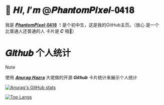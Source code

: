 # 👋 𝑯𝒊, 𝑰’𝒎 @𝑷𝒉𝒂𝒏𝒕𝒐𝒎𝑷𝒊𝒙𝒆𝒍-𝟎𝟒𝟏𝟖

我是 [𝑷𝒉𝒂𝒏𝒕𝒐𝒎𝑷𝒊𝒙𝒆𝒍-𝟎𝟒𝟏𝟖](https://github.com/PhantomPixel-0418) ！是个初中生，这是我的GitHub主页。（放心 是一个比普通人还普通的人 卡片是 𝑪 哦🫠）

# 𝑮𝒊𝒕𝒉𝒖𝒃 个人统计

> [!Note]
> 使用 [𝑨𝒏𝒖𝒓𝒂𝒈 𝑯𝒂𝒛𝒓𝒂](https://github.com/anuraghazra/github-readme-stats) 大佬做的开源 𝑮𝒊𝒕𝒉𝒖𝒃 卡片统计来展示个人统计

[![Anurag's GitHub stats](https://github-readme-stats.vercel.app/api?username=PhantomPixel-0418)](https://github.com/anuraghazra/github-readme-stats&show_icons=true)


[![Top Langs](https://github-readme-stats.vercel.app/api/top-langs/?username=anuraghazra&layout=compact)](https://github.com/anuraghazra/github-readme-stats)



<!---
ZhangJinyuJerry/ZhangJinyuJerry is a ✨ special ✨ repository because its `README.md` (this file) appears on your GitHub profile.
You can click the Preview link to take a look at your changes.
--->
